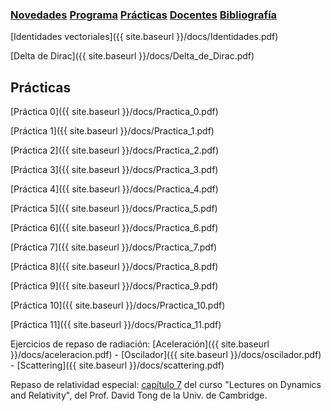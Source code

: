 ### [Novedades](./) [Programa](programa)  [Prácticas](practicas)  [Docentes](docentes)  [Bibliografía](bibliografia)

[Identidades vectoriales]({{ site.baseurl }}/docs/Identidades.pdf)

[Delta de Dirac]({{ site.baseurl }}/docs/Delta_de_Dirac.pdf)

## Prácticas

[Práctica 0]({{ site.baseurl }}/docs/Practica_0.pdf)

[Práctica 1]({{ site.baseurl }}/docs/Practica_1.pdf)

[Práctica 2]({{ site.baseurl }}/docs/Practica_2.pdf)

[Práctica 3]({{ site.baseurl }}/docs/Practica_3.pdf)

[Práctica 4]({{ site.baseurl }}/docs/Practica_4.pdf)

[Práctica 5]({{ site.baseurl }}/docs/Practica_5.pdf)

[Práctica 6]({{ site.baseurl }}/docs/Practica_6.pdf)

[Práctica 7]({{ site.baseurl }}/docs/Practica_7.pdf)

[Práctica 8]({{ site.baseurl }}/docs/Practica_8.pdf)

[Práctica 9]({{ site.baseurl }}/docs/Practica_9.pdf)

[Práctica 10]({{ site.baseurl }}/docs/Practica_10.pdf)

[Práctica 11]({{ site.baseurl }}/docs/Practica_11.pdf)

Ejercicios de repaso de radiación:
[Aceleración]({{ site.baseurl }}/docs/aceleracion.pdf) - 
[Oscilador]({{ site.baseurl }}/docs/oscilador.pdf) - 
[Scattering]({{ site.baseurl }}/docs/scattering.pdf)

Repaso de relatividad especial:
[capítulo 7](http://www.damtp.cam.ac.uk/user/tong/relativity/seven.pdf) del curso "Lectures on Dynamics and Relativity", del Prof. David Tong de la Univ. de Cambridge.
